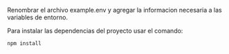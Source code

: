 
Renombrar el archivo example.env y agregar la informacion necesaria a las variables de entorno.

Para instalar las dependencias del proyecto usar el comando:

```
npm install
```
